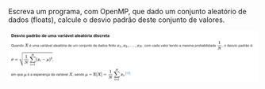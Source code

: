 Escreva um programa, com OpenMP, que dado um conjunto aleatório de dados (floats), calcule o desvio padrão deste conjunto de valores.

<img src="./atv1.png">
